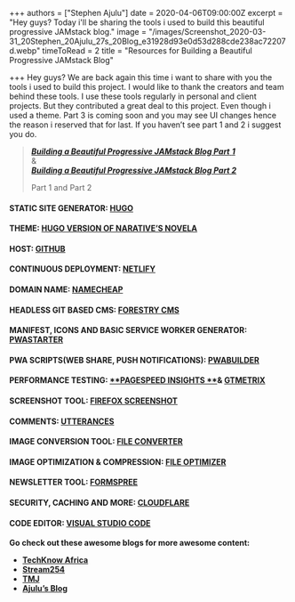 +++
authors = ["Stephen Ajulu"]
date = 2020-04-06T09:00:00Z
excerpt = "Hey guys? Today i'll be sharing the tools i used to build this beautiful progressive JAMstack blog."
image = "/images/Screenshot_2020-03-31_20Stephen_20Ajulu_27s_20Blog_e31928d93e0d53d288cde238ac72207d.webp"
timeToRead = 2
title = "Resources for Building a Beautiful Progressive JAMstack Blog"

+++
Hey guys? We are back again this time i want to share with you the tools i used to build this project. I would like to thank the creators and team behind these tools. I use these tools regularly in personal and client projects. But they contributed a great deal to this project. Even though i used a theme. Part 3 is coming soon and you may see UI changes hence the reason i reserved that for last. If you haven’t see part 1 and 2 i suggest you do.

> [**_Building a Beautiful Progressive JAMstack Blog Part_** **_1_**](https://ajulusthoughts.wordpress.com/2020/03/31/building-a-beautiful-progressive-jamstack-blog-part-1/)  
> &   
> [**_Building a Beautiful Progressive JAMstack Blog Part 2_**](https://ajulusthoughts.wordpress.com/2020/04/05/building-a-beautiful-progressive-jamstack-blog-part-2/)
>
> Part 1 and Part 2

#### STATIC SITE GENERATOR: [**HUGO**](https://gohugo.io "HUGO")

#### THEME: [**HUGO VERSION OF NARATIVE’S NOVELA**](https://github.com/forestryio/hugo-theme-novela)

#### HOST: [**GITHUB**](https://github.com)

#### CONTINUOUS DEPLOYMENT: [**NETLIFY**](https://netlify.com)

#### DOMAIN NAME: [**NAMECHEAP**](https://namecheap.com)

#### HEADLESS GIT BASED CMS: [**FORESTRY CMS**](https://forestry.io)

#### MANIFEST, ICONS AND BASIC SERVICE WORKER GENERATOR: [**PWASTARTER**](https://pwastarter.love2dev.com)

#### PWA SCRIPTS(WEB SHARE, PUSH NOTIFICATIONS): [**PWABUILDER**](https://pwabuilder.com)

#### PERFORMANCE TESTING: [**PAGESPEED INSIGHTS **](https://developers.google.com/speed/pagespeed/insights/)& [**GTMETRIX**](https://gtmetrix.com/)

#### SCREENSHOT TOOL: [**FIREFOX SCREENSHOT**](https://screenshots.firefox.com/)

#### COMMENTS: [**UTTERANCES**](https://utteranc.es)

#### IMAGE CONVERSION TOOL: [**FILE CONVERTER**](https://file-converter.org/)

#### IMAGE OPTIMIZATION & COMPRESSION: [**FILE OPTIMIZER**](https://nikkhokkho.sourceforge.io/static.php?page=FileOptimizer)

#### NEWSLETTER TOOL: [**FORMSPREE**](https://formspree.com)

#### SECURITY, CACHING AND MORE: [**CLOUDFLARE**](https://cloudflare.com)

#### CODE EDITOR: [**VISUAL STUDIO CODE**](https://code.visualstudio.com/)

**Go check out these awesome blogs for more awesome content:**

* [**TechKnow Africa**](https://techknow.co.ke)
* [**Stream254**](https://stream254.com)
* [**TMJ**](https://tmj.home.blog)
* [**Ajulu’s Blog**](https://blog.stephenajulu.com)
